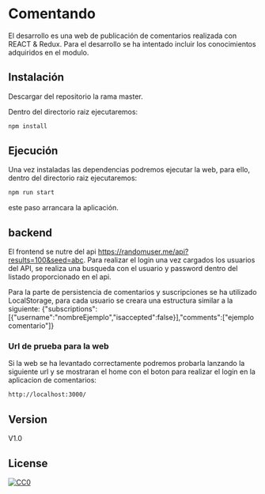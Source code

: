 # Comentando

El desarrollo es una web de publicación de comentarios realizada con REACT & Redux.
Para el desarrollo se ha intentado incluir los conocimientos adquiridos en el modulo.

## Instalación

Descargar del repositorio la rama master.

Dentro del directorio raiz ejecutaremos:
```bash
npm install
```

## Ejecución

Una vez instaladas las dependencias podremos ejecutar la web, para ello, dentro del directorio raiz ejecutaremos:
```bash
npm run start
```
este paso arrancara la aplicación.

## backend

El frontend se nutre del api https://randomuser.me/api?results=100&seed=abc.
Para realizar el login una vez cargados los usuarios del API, se realiza una busqueda con el usuario y password dentro del listado proporcionado en el api.

Para la parte de persistencia de comentarios y suscripciones se ha utilizado LocalStorage, para cada usuario se creara una estructura similar a la siguiente:
{"subscriptions":[{"username":"nombreEjemplo","isaccepted":false}],"comments":["ejemplo comentario"]}

### Url de prueba para la web

Si la web se ha levantado correctamente podremos probarla lanzando la siguiente url y se mostraran el home con el boton para realizar el login en la aplicacion de comentarios:

```bash
http://localhost:3000/

```

## Version

 V1.0

## License
[![CC0](https://licensebuttons.net/p/zero/1.0/88x31.png)](https://creativecommons.org/publicdomain/zero/1.0/)